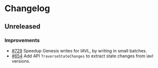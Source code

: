 # Changelog

## Unreleased

### Improvements

- [#729](https://github.com/cosmos/iavl/pull/729) Speedup Genesis writes for IAVL, by writing in small batches.
- [#654](https://github.com/cosmos/iavl/pull/654) Add API `TraverseStateChanges` to extract state changes from iavl versions.
